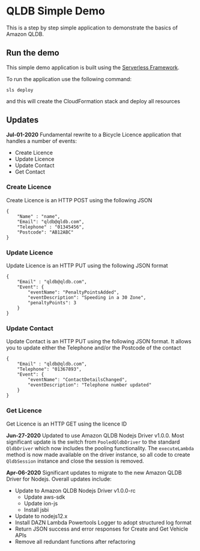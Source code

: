 # QLDB Simple Demo

This is a step by step simple application to demonstrate the basics of Amazon QLDB.

## Run the demo

This simple demo application is built using the [Serverless Framework](https://serverless.com/).

To run the application use the following command:

``` sls deploy ```

and this will create the CloudFormation stack and deploy all resources

## Updates

**Jul-01-2020**
Fundamental rewrite to a Bicycle Licence application that handles a number of events:
* Create Licence
* Update Licence
* Update Contact
* Get Contact

### Create Licence
Create Licence is an HTTP POST using the following JSON

```
{
	"Name" : "name",
	"Email": "qldb@qldb.com",
	"Telephone" : "01345456",
	"Postcode": "AB12ABC"
}
```

### Update Licence
Update Licence is an HTTP PUT using the following JSON format

```
{
	"Email" : "qldb@qldb.com",
	"Event": {
		"eventName": "PenaltyPointsAdded",
		"eventDescription": "Speeding in a 30 Zone",
		"penaltyPoints": 3
	}
}
```

### Update Contact
Update Contact is an HTTP PUT using the following JSON format. It allows you to update either the Telephone and/or the Postcode of the contact

```
{
	"Email" : "qldb@qldb.com",
	"Telephone": "01367893",
	"Event": {
		"eventName": "ContactDetailsChanged",
		"eventDescription": "Telephone number updated"
	}
}
```

### Get Licence
Get Licence is an HTTP GET using the licence ID


**Jun-27-2020**
Updated to use Amazon QLDB Nodejs Driver v1.0.0. Most significant update is the switch from `PooledQldbDriver` to the standard `QldbDriver` which now includes the pooling functionality. The `executeLambda` method is now made available on the driver instance, so all code to create `QldbSession` instance and close the session is removed.

**Apr-06-2020**
Significant updates to migrate to the new Amazon QLDB Driver for Nodejs. Overall updates include:

* Update to Amazon QLDB Nodejs Driver v1.0.0-rc
    * Update aws-sdk
    * Update ion-js
    * Install jsbi
* Update to nodejs12.x
* Install DAZN Lambda Powertools Logger to adopt structured log format
* Return JSON success and error responses for Create and Get Vehicle APIs
* Remove all redundant functions after refactoring



